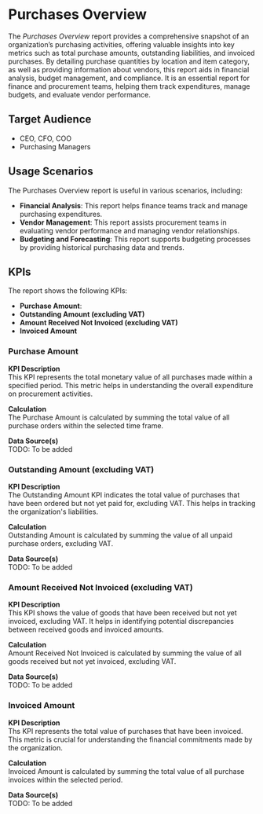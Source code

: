 # Purchases Overview
The _Purchases Overview_ report provides a comprehensive snapshot of an organization’s purchasing activities, offering valuable insights into key metrics such as total purchase amounts, outstanding liabilities, and invoiced purchases. By detailing purchase quantities by location and item category, as well as providing information about vendors, this report aids in financial analysis, budget management, and compliance. It is an essential report for finance and procurement teams, helping them track expenditures, manage budgets, and evaluate vendor performance.


## Target Audience
- CEO, CFO, COO
- Purchasing Managers

## Usage Scenarios
The Purchases Overview report is useful in various scenarios, including:
- **Financial Analysis**: This report helps finance teams track and manage purchasing expenditures.
- **Vendor Management**: This report assists procurement teams in evaluating vendor performance and managing vendor relationships.
- **Budgeting and Forecasting**: This report supports budgeting processes by providing historical purchasing data and trends.

## KPIs
The report shows the following KPIs:
- **Purchase Amount**:
- **Outstanding Amount (excluding VAT)**
- **Amount Received Not Invoiced (excluding VAT)**
- **Invoiced Amount**

### Purchase Amount

**KPI Description**  
This KPI represents the total monetary value of all purchases made within a specified period. This metric helps in understanding the overall expenditure on procurement activities.

**Calculation**  
The Purchase Amount is calculated by summing the total value of all purchase orders within the selected time frame.

**Data Source(s)**  
TODO: To be added

### Outstanding Amount (excluding VAT)

**KPI Description**  
The Outstanding Amount KPI indicates the total value of purchases that have been ordered but not yet paid for, excluding VAT. This helps in tracking the organization's liabilities.

**Calculation**  
Outstanding Amount is calculated by summing the value of all unpaid purchase orders, excluding VAT.

**Data Source(s)**  
TODO: To be added

### Amount Received Not Invoiced (excluding VAT)

**KPI Description**  
This KPI shows the value of goods that have been received but not yet invoiced, excluding VAT. It helps in identifying potential discrepancies between received goods and invoiced amounts.

**Calculation**  
Amount Received Not Invoiced is calculated by summing the value of all goods received but not yet invoiced, excluding VAT.

**Data Source(s)**  
TODO: To be added

### Invoiced Amount

**KPI Description**  
Ths KPI represents the total value of purchases that have been invoiced. This metric is crucial for understanding the financial commitments made by the organization.

**Calculation**  
Invoiced Amount is calculated by summing the total value of all purchase invoices within the selected period.

**Data Source(s)**  
TODO: To be added
